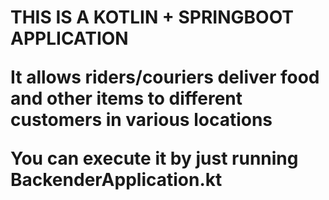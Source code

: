 <h1> THIS IS A KOTLIN + SPRINGBOOT APPLICATION

It allows riders/couriers deliver food and other items to different customers in various locations

You can execute it by just running BackenderApplication.kt
